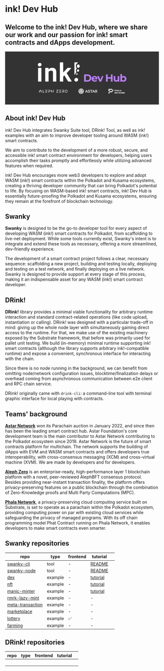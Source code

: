 # ink! Dev Hub <br/>

## Welcome to the ink! Dev Hub, where we share our work and our passion for ink! smart contracts and dApps development.



![swanky team](https://github.com/inkdevhub/brand-assets/blob/main/PNG/ink!devhub%20github%20banner.png)

## About ink! Dev Hub
ink! Dev Hub integrates Swanky Suite tool, DRink! Tool, as well as ink! examples with an aim to improve developer tooling around WASM (ink!) smart contracts. 

We aim to contribute to the development of a more robust, secure, and accessible ink! smart contract environment for developers, helping users accomplish their tasks promptly and effortlessly while utilizing advanced features when required.

ink! Dev Hub encourages more web3 developers to explore and adopt WASM (ink!) smart contracts within the Polkadot and Kusama ecosystems, creating a thriving developer community that can bring Polkadot's potential to life. By focusing on WASM-based ink! smart contracts, ink! Dev Hub is essentially future-proofing the Polkadot and Kusama ecosystems, ensuring they remain at the forefront of blockchain technology.

## Swanky
**Swanky** is designed to be the go-to developer tool for every aspect of developing WASM (ink!) smart contracts for Polkadot, from scaffolding to live-net deployment. While some tools currently exist, Swanky's intent is to integrate and extend these tools as necessary, offering a more streamlined, dev-friendly experience.

The development of a smart contract project follows a clear, necessary sequence: scaffolding a new project, building and testing locally, deploying and testing on a test network, and finally deploying on a live network. Swanky is designed to provide support at every stage of this process, making it an indispensable asset for any WASM (ink!) smart contract developer.

## DRink!
**DRink!** library provides a minimal viable functionality for arbitrary runtime interaction and standard contract-related operations (like code upload, instantiation or calling). DRink! was designed with a particular trade-off in mind: giving up the whole node layer with simultaneously gaining direct access to the runtime. For that, we make use of the existing machinery exposed by the Substrate framework, that before was primarily used for pallet unit testing. We build (in-memory) minimal runtime supporting ink! smart contracts (although the library supports arbitrary ink!-compatible runtime) and expose a convenient, synchronous interface for interacting with the chain.

Since there is no node running in the background, we can benefit from omitting node/network configuration issues, blocktime/finalization delays or overhead coming from asynchronous communication between e2e client and RPC chain service.

DRink! originally came with `drink-cli`: a command-line tool with terminal graphic interface for local playing with contracts.


## Teams' background 

**[Astar Network](https://astar.network/)** won its Parachain auction in January 2022, and since then has been the leading smart contract hub. Astar Foundation's core development team is the main contributor to Astar Network contributing to the Polkadot ecosystem since 2019. Astar Network is the future of smart contracts platform for multichain. The network supports the building of dApps with EVM and WASM smart contracts and offers developers true interoperability, with cross-consensus messaging (XCM) and cross-virtual machine (XVM). We are made by developers and for developers.

[**Aleph Zero**](http://alephzero.org/) is an enterprise-ready, high-performance layer 1 blockchain platform with a novel, peer-reviewed AlephBFT consensus protocol. Besides providing near-instant transaction finality, the platform offers privacy-preserving features on a public blockchain through the combination of Zero-Knowledge proofs and Multi Party Computations (MPC).

[**Phala Network**](https://www.phala.network/), a privacy-preserving cloud computing service built on Substrate, is set to operate as a parachain within the Polkadot ecosystem, providing computing power on par with existing cloud services while safeguarding the privacy of managed programs. With its off chain programming model Phat Contract running on Phala Network, it enables developers to make smart contracts even smarter.


## Swanky repositories

| repo  | type  | frontend  | tutorial  |   |
|---|---|---|---|---|
| [swanky-cli](https://github.com/swankyhub/swanky-cli)  | tool  | -  | [README](https://github.com/swankyhub/swanky-cli/blob/master/README.md)  |   |
| [swanky-node](https://github.com/swankyhub/swanky-node)  | tool  | -  | [README](https://github.com/swankyhub/swanky-node/blob/main/README.md)  |   |
| [dex](https://github.com/swankyhub/dex)   | example  | -  | [tutorial](https://docs.astar.network/docs/build/wasm/from-zero-to-ink-hero/dex/)  |   |
| [nft](https://github.com/swankyhub/nft)   | example  | -  | [tutorial](https://docs.astar.network/docs/build/wasm/from-zero-to-ink-hero/nft/)  |   |
| [manic-minter ](https://github.com/swankyhub/manic-minter)  | example  | -  | [tutorial](https://docs.astar.network/docs/build/wasm/from-zero-to-ink-hero/manic-minter/)  |   |
| [rmrk-lazy-mint](https://github.com/swankyhub/rmrk-lazy-mint)   | example  | -  | -  |   |
| [meta-transaction](https://github.com/swankyhub/meta-transaction)   | example  | -  | -  |   |
| [marketplace](https://github.com/swankyhub/marketplace)   | example  | -  | -  |   |
| [lottery](https://github.com/swankyhub/wasm-lottery)  | example  | ✅  | -  |   |
| [farming](https://github.com/swankyhub/farming)  | example  | -  | -  |   |


## DRink! repositories

| repo  | type  | frontend  | tutorial  |   |
|---|---|---|---|---|
|  |   |   |   |   |
|  |   |   |   |   |
|  |   |   |   |   |
|  |   |   |   |   |


